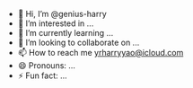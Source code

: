 - 👋 Hi, I’m @genius-harry
- 👀 I’m interested in ...
- 🌱 I’m currently learning ...
- 💞️ I’m looking to collaborate on ...
- 📫 How to reach me yrharryyao@icloud.com
- 😄 Pronouns: ...
- ⚡ Fun fact: ...

<!---
genius-harry/genius-harry is a ✨ special ✨ repository because its `README.md` (this file) appears on your GitHub profile.
You can click the Preview link to take a look at your changes.
--->
